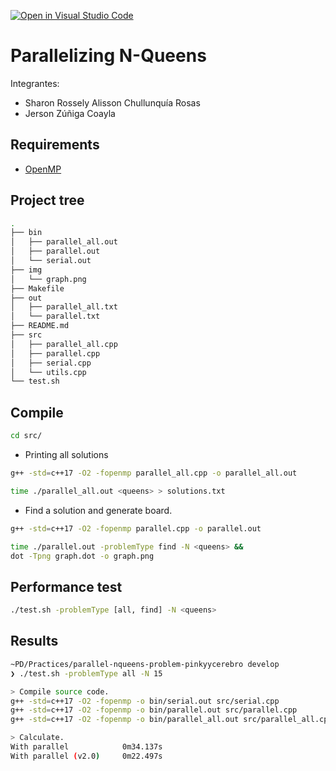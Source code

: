 [![Open in Visual Studio Code](https://classroom.github.com/assets/open-in-vscode-f059dc9a6f8d3a56e377f745f24479a46679e63a5d9fe6f495e02850cd0d8118.svg)](https://classroom.github.com/online_ide?assignment_repo_id=6148789&assignment_repo_type=AssignmentRepo)

# Parallelizing N-Queens

Integrantes:
- Sharon Rossely Alisson Chullunquía Rosas
- Jerson Zúñiga Coayla

## Requirements
- [OpenMP](https://www.openmp.org/)

## Project tree
```sh
.
├── bin
│   ├── parallel_all.out
│   ├── parallel.out
│   └── serial.out
├── img
│   └── graph.png
├── Makefile
├── out
│   ├── parallel_all.txt
│   └── parallel.txt
├── README.md
├── src
│   ├── parallel_all.cpp
│   ├── parallel.cpp
│   ├── serial.cpp
│   └── utils.cpp
└── test.sh
```

## Compile
```sh
cd src/
```
- Printing all solutions
```sh
g++ -std=c++17 -O2 -fopenmp parallel_all.cpp -o parallel_all.out
```
```sh
time ./parallel_all.out <queens> > solutions.txt
```
- Find a solution and generate board.
```sh
g++ -std=c++17 -O2 -fopenmp parallel.cpp -o parallel.out
```
```sh
time ./parallel.out -problemType find -N <queens> &&
dot -Tpng graph.dot -o graph.png
```

## Performance test
```sh
./test.sh -problemType [all, find] -N <queens>
```

## Results
```sh
~PD/Practices/parallel-nqueens-problem-pinkyycerebro develop
❯ ./test.sh -problemType all -N 15

> Compile source code.
g++ -std=c++17 -O2 -fopenmp -o bin/serial.out src/serial.cpp
g++ -std=c++17 -O2 -fopenmp -o bin/parallel.out src/parallel.cpp
g++ -std=c++17 -O2 -fopenmp -o bin/parallel_all.out src/parallel_all.cpp

> Calculate.
With parallel            0m34.137s
With parallel (v2.0)     0m22.497s
```

